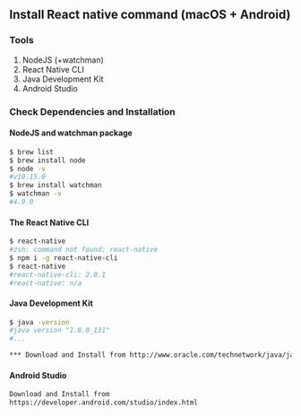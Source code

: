 ## Install React native command (macOS + Android)

### Tools 
1. NodeJS (+watchman)
2. React Native CLI
3. Java Development Kit
4. Android Studio

### Check Dependencies and Installation
#### NodeJS and watchman package
```bash
$ brew list
$ brew install node
$ node -v
#v10.15.0
$ brew install watchman
$ watchman -v
#4.9.0
```
#### The React Native CLI
```bash
$ react-native
#zsh: command not found: react-native
$ npm i -g react-native-cli
$ react-native
#react-native-cli: 2.0.1
#react-native: n/a
```
#### Java Development Kit
```bash
$ java -version
#java version "1.8.0_131"
#...
```
```bash
*** Download and Install from http://www.oracle.com/technetwork/java/javase/downloads/jdk8-downloads-2133151.html
```
#### Android Studio
```bash
Download and Install from
https://developer.android.com/studio/index.html
```